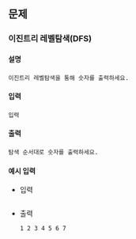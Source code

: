 ## 문제

### 이진트리 레벨탐색(DFS)

#### 설명
```
이진트리 레벨탐색을 통해 숫자를 출력하세요.
```

#### 입력
```
입력
```

#### 출력
```
탐색 순서대로 숫자를 출력하세요.
```

#### 예시 입력
- 입력
    ```
    
    ```
- 출력
    ```
    1 2 3 4 5 6 7
    ```